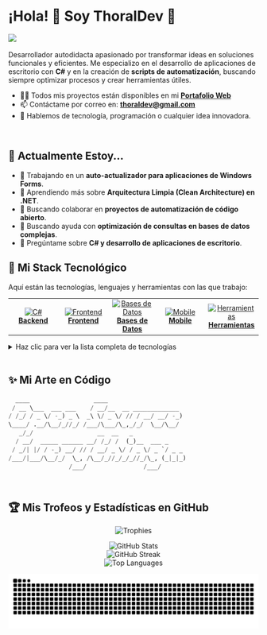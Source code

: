# ¡Hola! 👋 Soy ThoralDev 🎃
<a href="https://github.com/thoraldev/github-profile-views-counter">
    <img src="https://komarev.com/ghpvc/?username=thoraldev&style=for-the-badge&color=blueviolet">
</a>

Desarrollador autodidacta apasionado por transformar ideas en soluciones funcionales y eficientes. Me especializo en el desarrollo de aplicaciones de escritorio con **C#** y en la creación de **scripts de automatización**, buscando siempre optimizar procesos y crear herramientas útiles.

- 👨‍💻 Todos mis proyectos están disponibles en mi **[Portafolio Web](https://www.thoraldev.github.io)**
- 📫 Contáctame por correo en: **thoraldev@gmail.com**
- 💬 Hablemos de tecnología, programación o cualquier idea innovadora.

<br>

## 🌱 Actualmente Estoy...

- 🔭 Trabajando en un **auto-actualizador para aplicaciones de Windows Forms**.
- 🌱 Aprendiendo más sobre **Arquitectura Limpia (Clean Architecture) en .NET**.
- 👯 Buscando colaborar en **proyectos de automatización de código abierto**.
- 🤔 Buscando ayuda con **optimización de consultas en bases de datos complejas**.
- 💬 Pregúntame sobre **C# y desarrollo de aplicaciones de escritorio**.
  
## 🚀 Mi Stack Tecnológico

Aquí están las tecnologías, lenguajes y herramientas con las que trabajo:

<table>
  <tr>
    <td align="center" width="96">
      <a href="#-backend">
        <img src="https://skillicons.dev/icons?i=cs" width="48" height="48" alt="C#" /><br>
        <b>Backend</b>
      </a>
    </td>
    <td align="center" width="96">
      <a href="#-frontend">
        <img src="https://skillicons.dev/icons?i=html,css,js" width="48" height="48" alt="Frontend" /><br>
        <b>Frontend</b>
      </a>
    </td>
    <td align="center" width="96">
      <a href="#-bases-de-datos">
        <img src="https://skillicons.dev/icons?i=mysql,postgres" width="48" height="48" alt="Bases de Datos" /><br>
        <b>Bases de Datos</b>
      </a>
    </td>
    <td align="center" width="96">
      <a href="#-mobile">
        <img src="https://skillicons.dev/icons?i=flutter,dart" width="48" height="48" alt="Mobile" /><br>
        <b>Mobile</b>
      </a>
    </td>
    <td align="center" width="96">
      <a href="#-herramientas-y-devops">
        <img src="https://skillicons.dev/icons?i=git,docker,linux" width="48" height="48" alt="Herramientas" /><br>
        <b>Herramientas</b>
      </a>
    </td>
  </tr>
</table>

<details>
<summary>Haz clic para ver la lista completa de tecnologías</summary>

### 💻 Backend
<p>
  <img src="https://skillicons.dev/icons?i=cs" alt="C#" title="C#" height="40"/>&nbsp;
  <img src="https://skillicons.dev/icons?i=dotnet" alt=".NET" title=".NET" height="40"/>&nbsp;
  <img src="https://skillicons.dev/icons?i=nodejs" alt="Node.js" title="Node.js" height="40"/>&nbsp;
  <img src="https://skillicons.dev/icons?i=django" alt="Django" title="Django" height="40"/>&nbsp;
  <img src="https://skillicons.dev/icons?i=laravel" alt="Laravel" title="Laravel" height="40"/>&nbsp;
  <img src="https://cdn.jsdelivr.net/gh/devicons/devicon/icons/php/php-original.svg" alt="PHP" title="PHP" height="40"/>&nbsp;
  <img src="https://cdn.jsdelivr.net/gh/devicons/devicon/icons/python/python-original.svg" alt="Python" title="Python" height="40"/>&nbsp;
  <img src="https://skillicons.dev/icons?i=c" alt="C" title="C" height="40"/>&nbsp;
  <img src="https://skillicons.dev/icons?i=cpp" alt="C++" title="C++" height="40"/>&nbsp;
</p>

### 🌐 Frontend
<p>
  <img src="https://skillicons.dev/icons?i=html" alt="HTML" title="HTML" height="40"/>&nbsp;
  <img src="https://skillicons.dev/icons?i=css" alt="CSS" title="CSS" height="40"/>&nbsp;
  <img src="https://skillicons.dev/icons?i=js" alt="JavaScript" title="JavaScript" height="40"/>&nbsp;
  <img src="https://skillicons.dev/icons?i=ts" alt="TypeScript" title="TypeScript" height="40"/>&nbsp;
  <img src="https://skillicons.dev/icons?i=react" alt="React" title="React" height="40"/>&nbsp;
  <img src="https://skillicons.dev/icons?i=vue" alt="Vue.js" title="Vue.js" height="40"/>&nbsp;
  <img src="https://skillicons.dev/icons?i=nextjs" alt="Next.js" title="Next.js" height="40"/>&nbsp;
  <img src="https://skillicons.dev/icons?i=bootstrap" alt="Bootstrap" title="Bootstrap" height="40"/>&nbsp;
  <img src="https://skillicons.dev/icons?i=tailwind" alt="Tailwind CSS" title="Tailwind CSS" height="40"/>&nbsp;
</p>

### 🗃️ Bases de Datos
<p>
  <img src="https://skillicons.dev/icons?i=mysql" alt="MySQL" title="MySQL" height="40"/>&nbsp;
  <img src="https://cdn.jsdelivr.net/gh/devicons/devicon/icons/mysql/mysql-original-wordmark.svg" alt="MariaDB" title="MariaDB" height="40"/>&nbsp;
  <img src="https://skillicons.dev/icons?i=postgres" alt="PostgreSQL" title="PostgreSQL" height="40"/>&nbsp;
  <img src="https://skillicons.dev/icons?i=mongodb" alt="MongoDB" title="MongoDB" height="40"/>&nbsp;
  <img src="https://skillicons.dev/icons?i=firebase" alt="Firebase" title="Firebase" height="40"/>&nbsp;
</p>

### 📱 Mobile
<p>
  <img src="https://skillicons.dev/icons?i=flutter" alt="Flutter" title="Flutter" height="40"/>&nbsp;
  <img src="https://skillicons.dev/icons?i=dart" alt="Dart" title="Dart" height="40"/>&nbsp;
</p>

### 🛠️ Herramientas y DevOps
<p>
  <img src="https://skillicons.dev/icons?i=git" alt="Git" title="Git" height="40"/>&nbsp;
  <img src="https://skillicons.dev/icons?i=docker" alt="Docker" title="Docker" height="40"/>&nbsp;
  <img src="https://skillicons.dev/icons?i=linux" alt="Linux" title="Linux" height="40"/>&nbsp;
  <img src="https://skillicons.dev/icons?i=bash" alt="Bash" title="Bash" height="40"/>&nbsp;
  <img src="https://skillicons.dev/icons?i=figma" alt="Figma" title="Figma" height="40"/>&nbsp;
  <img src="https://skillicons.dev/icons?i=blender" alt="Blender" title="Blender" height="40"/>&nbsp;
  <img src="https://skillicons.dev/icons?i=electron" alt="Electron" title="Electron" height="40"/>&nbsp;
  <img src="https://skillicons.dev/icons?i=qt" alt="Qt" title="Qt" height="40"/>&nbsp;
  <img src="https://skillicons.dev/icons?i=arduino" alt="Arduino" title="Arduino" height="40"/>&nbsp;
</p>
</details>

<br>

## ✨ Mi Arte en Código
```python
  ____                  ____                      
 / __ \___  ___ ___    / __/__  __ _____________  
/ /_/ / _ \/ -_) _ \  _\ \/ _ \/ // / __/ __/ -_) 
\____/ .__/\__/_//_/ /___/\___/\_,_/_/  \__/\__/  
   _/_/                  __  __   _               
  / __/  _____ ______ __/ /_/ /  (_)__  ___ _     
 / _/| |/ / -_) __/ // / __/ _ \/ / _ \/ _ `/ _ _ 
/___/|___/\__/_/  \_, /\__/_//_/_/_//_/\_, (_|_|_)
                 /___/                /___/       
```

<br>

## 🏆 Mis Trofeos y Estadísticas en GitHub

<p align="center">
  <img src="https://github-profile-trophy.vercel.app/?username=thoraldev&theme=radical&no-frame=false&no-bg=false&margin-w=4" alt="Trophies">
</p>

<p align="center">
  <img src="https://github-readme-stats.vercel.app/api?username=thoraldev&theme=monokai&hide_border=false&include_all_commits=true&count_private=true&show_icons=true" alt="GitHub Stats">
  <br>
  <img src="https://nirzak-streak-stats.vercel.app/?user=thoraldev&theme=monokai&hide_border=false" alt="GitHub Streak">
  <br>
  <img src="https://github-readme-stats.vercel.app/api/top-langs/?username=thoraldev&theme=monokai&hide_border=false&include_all_commits=true&count_private=true&layout=compact" alt="Top Languages">
</p>

<p align="center">
  <img src="https://github.com/thoraldev/thoraldev/blob/output/github-contribution-grid-snake.svg" alt="Snake animation">
</p>
